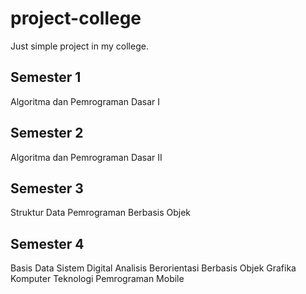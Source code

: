 # project-college
Just simple project in my college.

 ## Semester 1
   Algoritma dan Pemrograman Dasar I
 ## Semester 2
   Algoritma dan Pemrograman Dasar II
 ## Semester 3
   Struktur Data
   Pemrograman Berbasis Objek
## Semester 4 
   Basis Data
   Sistem Digital
   Analisis Berorientasi Berbasis Objek
   Grafika Komputer
   Teknologi Pemrograman Mobile

